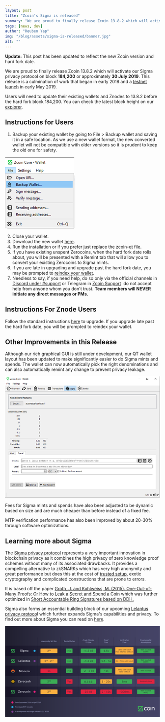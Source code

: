 ```yaml
---
layout: post
title: "Zcoin's Sigma is released"
summary: "We are proud to finally release Zcoin 13.8.2 which will activate our Sigma privacy protocol"
tags: [news, dev]
author: "Reuben Yap"
img: "/blog/assets/sigma-is-released/banner.jpg"
alt: ""
---
```


**Update:** This post has been updated to reflect the new Zcoin version and hard fork date. 

We are proud to finally release Zcoin 13.8.2 which will activate our Sigma privacy protocol on block **184,200** or approximately **30 July 2019**. This release is a culmination of work that began in early 2018 and a [testnet launch](https://zcoin.io/sigma-testnet-available-for-public-testing/) in early May 2019. 

Users will need to update their existing wallets and Znodes to 13.8.2 before the hard fork block 184,200\. You can check the latest block height on our [explorer](https://explorer.zcoin.io/).

## Instructions for Users

1.  Backup your existing wallet by going to File > Backup wallet and saving it in a safe location. As we use a new wallet format, the new converted wallet will not be compatible with older versions so it is prudent to keep the old one for safety. 

![](/blog/assets/sigma-is-released/backup.png)

2.  Close your wallet.
3.  Download the new wallet [here](https://firo.org/get-firo/download/).
4.  Run the installation or if you prefer just replace the zcoin-qt file.
5.  If you have existing unspent Zerocoins, when the hard fork date rolls about, you will be presented with a Remint tab that will allow you to convert your existing Zerocoins to Sigma mints.
6.  If you are late in upgrading and upgrade past the hard fork date, you may be prompted to [reindex your wallet](https://firo.org/guide/reindex-wallet.html).
7.  Needless to say, if you need help, do so only via the official channels in [Discord under #support](https://discord.gg/7Jb4QzK) or Telegram in [Zcoin Support](https://t.me/zcoinsupport)  do not accept help from anyone whom you don't trust. **Team members will NEVER initiate any direct messages or PMs.**

## Instructions For Znode Users

Follow the standard instructions [here](https://zcoin.io/znode-upgrade-guide/) to upgrade. If you upgrade late past the hard fork date, you will be prompted to reindex your wallet.

## Other Improvements in this Release

Although our rich graphical GUI is still under development, our QT wallet layout has been updated to make significantly easier to do Sigma mints and spends. The wallet can now automatically pick the right denominations and can also automatically remint any change to prevent privacy leakage. 

![](/blog/assets/sigma-is-released/sigmaqt.png)

Fees for Sigma mints and spends have also been adjusted to be dynamic based on size and are much cheaper than before instead of a fixed fee. 

MTP verification performance has also been improved by about 20-30% through software optimizations.

## Learning more about Sigma

The [Sigma privacy protocol](https://zcoin.io/what-is-sigma-and-why-is-it-replacing-zerocoin-in-zcoin/) represents a very important innovation in blockchain privacy as it combines the high privacy of zero knowledge proof schemes without many of its associated drawbacks. It provides a compelling alternative to zkSNARKs which has very high anonymity and great performance but does this at the cost of [trusted setup](https://zcoin.io/ufaqs/what-is-trusted-setup/), exotic cryptography and complicated constructions that are prone to errors. 

It is based off the paper [Groth, J. and Kohlweiss, M. (2015). One-Out-of-Many Proofs: Or How to Leak a Secret and Spend a Coin](https://www.iacr.org/archive/eurocrypt2015/90560252/90560252.pdf) which was further optimized in [Short Accountable Ring Signatures based on DDH.](https://eprint.iacr.org/2015/643) 

Sigma also forms an essential building block of our upcoming [Lelantus privacy protoco](https://zcoin.io/lelantus-zcoin/)l which further expands Sigma's capabilities and privacy. To find out more about Sigma you can read on [here](https://zcoin.io/what-is-sigma-and-why-is-it-replacing-zerocoin-in-zcoin/).   

![](/blog/assets/sigma-is-released/zcoin_table_coloured5-01.png)